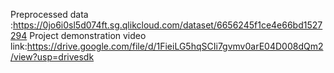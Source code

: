 Preprocessed data :https://0jo6i0sl5d074ft.sg.qlikcloud.com/dataset/6656245f1ce4e66bd1527294
Project demonstration video link:https://drive.google.com/file/d/1FieiLG5hqSCIi7gvmv0arE04D008dQm2/view?usp=drivesdk
